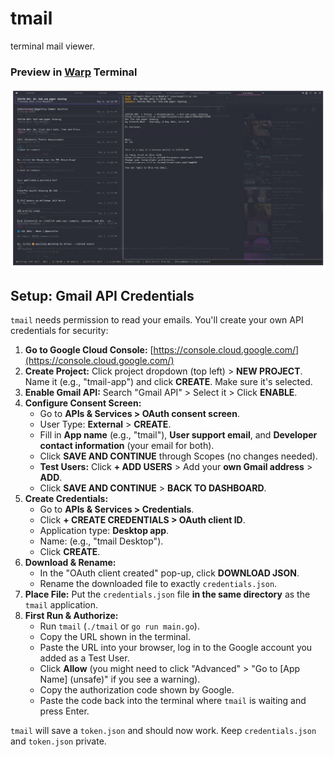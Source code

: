 # tmail

terminal mail viewer.

### Preview in [Warp](https://www.warp.dev/) Terminal
![Warp Preview](public/warp.jpeg)

## Setup: Gmail API Credentials

`tmail` needs permission to read your emails. You'll create your own API credentials for security:

1.  **Go to Google Cloud Console:** [https://console.cloud.google.com/](https://console.cloud.google.com/)
2.  **Create Project:** Click project dropdown (top left) > **NEW PROJECT**. Name it (e.g., "tmail-app") and click **CREATE**. Make sure it's selected.
3.  **Enable Gmail API:** Search "Gmail API" > Select it > Click **ENABLE**.
4.  **Configure Consent Screen:**
    *   Go to **APIs & Services > OAuth consent screen**.
    *   User Type: **External** > **CREATE**.
    *   Fill in **App name** (e.g., "tmail"), **User support email**, and **Developer contact information** (your email for both).
    *   Click **SAVE AND CONTINUE** through Scopes (no changes needed).
    *   **Test Users:** Click **+ ADD USERS** > Add your **own Gmail address** > **ADD**.
    *   Click **SAVE AND CONTINUE** > **BACK TO DASHBOARD**.
5.  **Create Credentials:**
    *   Go to **APIs & Services > Credentials**.
    *   Click **+ CREATE CREDENTIALS > OAuth client ID**.
    *   Application type: **Desktop app**.
    *   Name: (e.g., "tmail Desktop").
    *   Click **CREATE**.
6.  **Download & Rename:**
    *   In the "OAuth client created" pop-up, click **DOWNLOAD JSON**.
    *   Rename the downloaded file to exactly `credentials.json`.
7.  **Place File:** Put the `credentials.json` file **in the same directory** as the `tmail` application.
8.  **First Run & Authorize:**
    *   Run `tmail` (`./tmail` or `go run main.go`).
    *   Copy the URL shown in the terminal.
    *   Paste the URL into your browser, log in to the Google account you added as a Test User.
    *   Click **Allow** (you might need to click "Advanced" > "Go to [App Name] (unsafe)" if you see a warning).
    *   Copy the authorization code shown by Google.
    *   Paste the code back into the terminal where `tmail` is waiting and press Enter.

`tmail` will save a `token.json` and should now work. Keep `credentials.json` and `token.json` private.
